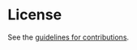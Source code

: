 # License

See the
[guidelines for contributions](https://github.com/larseggert/quic-9002-mad/blob/main/CONTRIBUTING.md).
